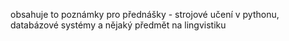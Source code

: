 obsahuje to poznámky pro přednášky - strojové učení v pythonu, databázové systémy a nějaký předmět na lingvistiku 
